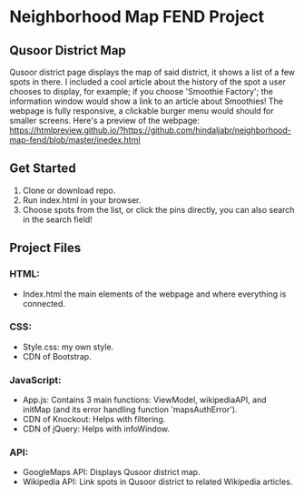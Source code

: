 # Neighborhood Map FEND Project


## Qusoor District Map
Qusoor district page displays the map of said district, it shows a list of a few spots in there.
I included a cool article about the history of the spot a user chooses to display, for example; if you choose 'Smoothie Factory'; the information window would show a link to an article about Smoothies!
The webpage is fully responsive, a clickable burger menu would should for smaller screens.
Here's a preview of the webpage: https://htmlpreview.github.io/?https://github.com/hindaljabr/neighborhood-map-fend/blob/master/inedex.html

## Get Started
1. Clone or download repo.
2. Run index.html in your browser.
3. Choose spots from the list, or click the pins directly, you can also search in the search field!


## Project Files
### HTML:
- Index.html the main elements of the webpage and where everything is connected.

### CSS:
- Style.css: my own style.
- CDN of Bootstrap.

### JavaScript:
- App.js: Contains 3 main functions: ViewModel, wikipediaAPI, and initMap (and its error handling function 'mapsAuthError').
- CDN of Knockout: Helps with filtering.
- CDN of jQuery: Helps with infoWindow.

### API:
- GoogleMaps API: Displays Qusoor district map.
- Wikipedia API: Link spots in Qusoor district to related Wikipedia articles.
